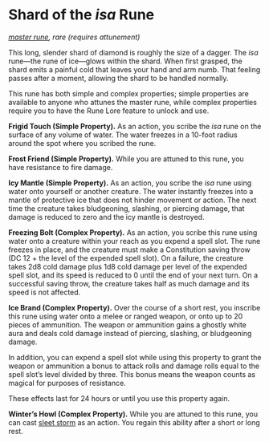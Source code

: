 # Shard of the *isa* Rune
*[master rune](/Magic/Runes.md), rare (requires attunement)*

This long, slender shard of diamond is roughly the size of a dagger. The *isa* rune—the rune of ice—glows within the shard. When first grasped, the shard emits a painful cold that leaves your hand and arm numb. That feeling passes after a moment, allowing the shard to be handled normally.

This rune has both simple and complex properties; simple properties are available to anyone who attunes the master rune, while complex properties require you to have the Rune Lore feature to unlock and use.

**Frigid Touch (Simple Property).** As an action, you scribe the *isa* rune on the surface of any volume of water. The water freezes in a 10-foot radius around the spot where you scribed the rune.

**Frost Friend (Simple Property).** While you are attuned to this rune, you have resistance to fire damage.

**Icy Mantle (Simple Property).** As an action, you scribe the *isa* rune using water onto yourself or another creature. The water instantly freezes into a mantle of protective ice that does not hinder movement or action. The next time the creature takes bludgeoning, slashing, or piercing damage, that damage is reduced to zero and the icy mantle is destroyed.

**Freezing Bolt (Complex Property).** As an action, you scribe this rune using water onto a creature within your reach as you expend a spell slot. The rune freezes in place, and the creature must make a Constitution saving throw (DC 12 + the level of the expended spell slot). On a failure, the creature takes 2d8 cold damage plus 1d8 cold damage per level of the expended spell slot, and its speed is reduced to 0 until the end of your next turn. On a successful saving throw, the creature takes half as much damage and its speed is not affected.

**Ice Brand (Complex Property).** Over the course of a short rest, you inscribe this rune using water onto a melee or ranged weapon, or onto up to 20 pieces of ammunition. The weapon or ammunition gains a ghostly white aura and deals cold damage instead of piercing, slashing, or bludgeoning damage.

In addition, you can expend a spell slot while using this property to grant the weapon or ammunition a bonus to attack rolls and damage rolls equal to the spell slot’s level divided by three. This bonus means the weapon counts as magical for purposes of resistance.

These effects last for 24 hours or until you use this property again.

**Winter’s Howl (Complex Property).** While you are attuned to this rune, you can cast [sleet storm](../Spells/sleet-storm.md) as an action. You regain this ability after a short or long rest.
